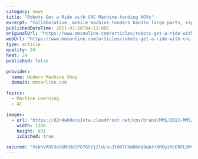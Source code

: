 ```yaml
---
category: news
title: "Robots Get a Ride with CNC Machine-tending AGVs"
excerpt: "Collaborative, mobile machine tenders handle large parts, replace conveyors and rails and prove that \"automation-ready\" is a state of mind."
publishedDateTime: 2021-07-26T04:11:00Z
originalUrl: "https://www.mmsonline.com/articles/robots-get-a-ride-with-cnc-machine-tending-agvs"
webUrl: "https://www.mmsonline.com/articles/robots-get-a-ride-with-cnc-machine-tending-agvs"
type: article
quality: 24
heat: 24
published: false

provider:
  name: Modern Machine Shop
  domain: mmsonline.com

topics:
  - Machine Learning
  - AI

images:
  - url: "https://d2n4wb9orp1vta.cloudfront.net/cms/brand/MMS/2021-MMS/mms0921-datamatters.jpg;maxWidth=1200"
    width: 1200
    height: 831
    isCached: true

secured: "VskhVRUV3ol6MrDd1PO7G5Vj2ld/suJtdd7CbmObUq9wbr+XRGyzHcD9FL8WvJZkp63cMjZh2Qox2gBQL/uhXWYr2ZTTOFBMJ3ujpprKyUY+0zq9ojKO3lP0+nlCNHCIRctux7icl+wW6RXp+sUv/SHhrdxISdr3seIofZbLt9zt0UPbsOsws0vryw3hf/kExQ3j2FZ62kmjCD8pRbdvHOoEDGXwLIjiUaOf9YRFKoaV8/Y+dtdPHfl9GluQ6BMAD3giZCuwoLuXUrtcnMZSmzer/I60RLkPzze2UgqwfpLv1LtvaEjV2EcmuI/ds8DWKq8ZQImg+DwA7mwQ2twvgAkoPl7jOk0nZsbTcBw65S0=;hHvUQMIplgx+kZXPmtRKqA=="
---
```


